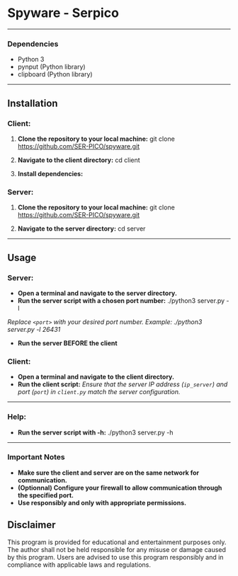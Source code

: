 # Spyware - Serpico
---

### Dependencies

- Python 3
- pynput (Python library)
- clipboard (Python library)

---

## Installation

### Client:

1. **Clone the repository to your local machine:**
git clone https://github.com/SER-PICO/spyware.git

3. **Navigate to the client directory:**
cd client

5. **Install dependencies:**
   
### Server:

1. **Clone the repository to your local machine:**
git clone https://github.com/SER-PICO/spyware.git

2. **Navigate to the server directory:**
cd server

---

## Usage

### Server:

- **Open a terminal and navigate to the server directory.**
- **Run the server script with a chosen port number:**
./python3 server.py -l <port>

*Replace `<port>` with your desired port number. Example: ./python3 server.py -l 26431*
- **Run the server BEFORE the client**

### Client:

- **Open a terminal and navigate to the client directory.**
- **Run the client script:**
*Ensure that the server IP address (`ip_server`) and port (`port`) in `client.py` match the server configuration.*

---

### Help:
- **Run the server script with -h:**
./python3 server.py -h
---

### Important Notes

- **Make sure the client and server are on the same network for communication.**
- **(Optionnal) Configure your firewall to allow communication through the specified port.**
- **Use responsibly and only with appropriate permissions.**

## Disclaimer

This program is provided for educational and entertainment purposes only. The author shall not be held responsible for any misuse or damage caused by this program. Users are advised to use this program responsibly and in compliance with applicable laws and regulations.



